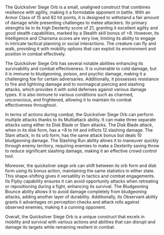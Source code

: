 The Quicksilver Siege Orb is a small, unaligned construct that combines resilience with agility, making it a formidable opponent in battle. With an Armor Class of 15 and 82 hit points, it is designed to withstand a fair amount of damage while presenting challenges to melee attackers. Its primary strengths lie in its high Dexterity score of 21, granting it excellent agility and good stealth capabilities, marked by a Stealth skill bonus of +8. However, its Intelligence and Charisma scores are very low, limiting its ability to engage in intricate tactical planning or social interactions. The creature can fly and walk, providing it with mobility options that can exploit its environment and position in combat effectively.

The Quicksilver Siege Orb has several notable abilities enhancing its survivability and combat effectiveness. It is vulnerable to cold damage, but it is immune to bludgeoning, poison, and psychic damage, making it a challenging foe for certain adversaries. Additionally, it possesses resistance to fire and lightning damage and to nonmagical piercing and slashing attacks, which provides it with solid defenses against various damage types. It is also immune to various conditions such as charmed, unconscious, and frightened, allowing it to maintain its combat effectiveness throughout.

In terms of actions during combat, the Quicksilver Siege Orb can perform multiple attacks thanks to its Multiattack ability. It can make three separate attacks using either its Disk Blade or Slam attacks. The Disk Blade attack, when in its disk form, has a +8 to hit and inflicts 12 slashing damage. The Slam attack, in its orb form, has the same attack bonus but deals 10 bludgeoning damage. The Slashing Run ability allows it to maneuver quickly through enemy territory, requiring enemies to make a Dexterity saving throw to reduce significant slashing damage, making it an effective crowd control tool.

Moreover, the quicksilver siege orb can shift between its orb form and disk form using its bonus action, maintaining the same statistics in either state. This shape-shifting gives it versatility in tactics and combat engagements. Its Flyby capability ensures it can avoid opportunity attacks when retreating or repositioning during a fight, enhancing its survival. The Bludgeoning Bounce ability allows it to avoid damage completely from bludgeoning attacks, adding another layer of durability. Additionally, its Observant ability grants it advantages on perception checks and attack rolls against observed enemies, making it a cunning opponent.

Overall, the Quicksilver Siege Orb is a unique construct that excels in mobility and survival with various actions and abilities that can disrupt and damage its targets while remaining resilient in combat.